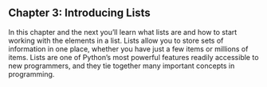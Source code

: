 ## Chapter 3: Introducing Lists

 In this chapter and the next you’ll learn what lists are and how to start working with the elements in a list. Lists allow you to store sets of information in one place, whether you have just a few items or millions of items. Lists are one of Python’s most powerful features readily accessible to new programmers, and they tie together many important concepts in programming.